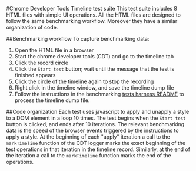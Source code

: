 #Chrome Developer Tools Timeline test suite
This test suite includes 8 HTML files with simple UI operations. All the HTML files are designed to follow the same benchmarking workflow. Moreover they have a similar organization of code.

##Benchmarking workflow
To capture benchmarking data:

1. Open the HTML file in a browser
2. Start the chrome developer tools (CDT) and go to the timeline tab
3. Click the record circle
4. Click the `Start test` button; wait until the message that the test is finished appears
5. Click the circle of the timeline again to stop the recording
6. Right click in the timeline window, and save the timeline dump file
7. Follow the instructions in the benchmarking [tests harness README](https://github.com/Aristide1o/appception-tahoe/blob/master/README.md) to process the timeline dump file.

##Code organization
Each test uses javascript to apply and unapply a style to a DOM element in a loop 10 times. The test begins when the `Start test` button is clicked, and ends after 10 iterations. The relevant benchmarking data is the speed of the browser events triggered by the instructions to apply a style. At the beginning of each "apply" iteration a call to the `markTimeline` function of the CDT logger marks the exact beginning of the test operations in that iteration in the timeline record. Similarly, at the end of the iteration a call to the `markTimeline` function marks the end of the operations.
